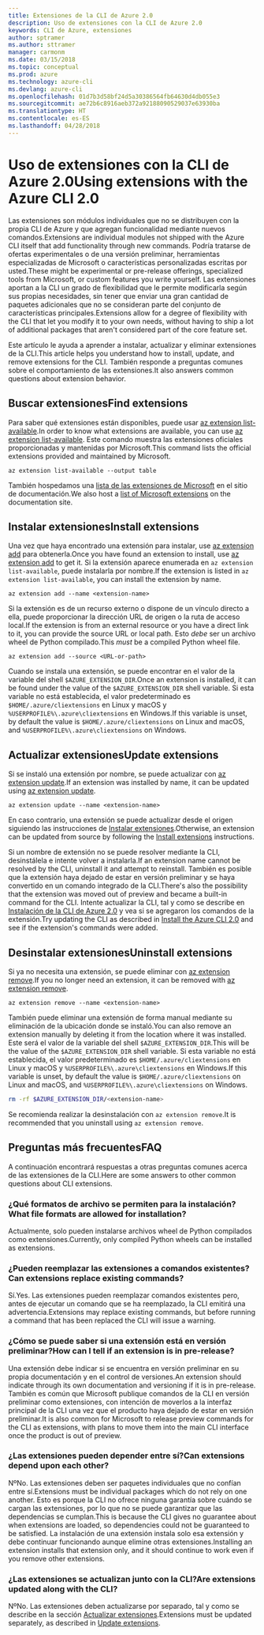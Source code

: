 ```yaml
---
title: Extensiones de la CLI de Azure 2.0
description: Uso de extensiones con la CLI de Azure 2.0
keywords: CLI de Azure, extensiones
author: sptramer
ms.author: sttramer
manager: carmonm
ms.date: 03/15/2018
ms.topic: conceptual
ms.prod: azure
ms.technology: azure-cli
ms.devlang: azure-cli
ms.openlocfilehash: 01d7b3d58bf24d5a30386564fb64630d4db055e3
ms.sourcegitcommit: ae72b6c8916aeb372a92188090529037e63930ba
ms.translationtype: HT
ms.contentlocale: es-ES
ms.lasthandoff: 04/28/2018
---
```

# <a name="using-extensions-with-the-azure-cli-20"></a><span data-ttu-id="d304b-104">Uso de extensiones con la CLI de Azure 2.0</span><span class="sxs-lookup"><span data-stu-id="d304b-104">Using extensions with the Azure CLI 2.0</span></span>

<span data-ttu-id="d304b-105">Las extensiones son módulos individuales que no se distribuyen con la propia CLI de Azure y que agregan funcionalidad mediante nuevos comandos.</span><span class="sxs-lookup"><span data-stu-id="d304b-105">Extensions are individual modules not shipped with the Azure CLI itself that add functionality through new commands.</span></span> <span data-ttu-id="d304b-106">Podría tratarse de ofertas experimentales o de una versión preliminar, herramientas especializadas de Microsoft o características personalizadas escritas por usted.</span><span class="sxs-lookup"><span data-stu-id="d304b-106">These might be experimental or pre-release offerings, specialized tools from Microsoft, or custom features you write yourself.</span></span> <span data-ttu-id="d304b-107">Las extensiones aportan a la CLI un grado de flexibilidad que le permite modificarla según sus propias necesidades, sin tener que enviar una gran cantidad de paquetes adicionales que no se consideran parte del conjunto de características principales.</span><span class="sxs-lookup"><span data-stu-id="d304b-107">Extensions allow for a degree of flexibility with the CLI that let you modify it to your own needs, without having to ship a lot of additional packages that aren't considered part of the core feature set.</span></span>

<span data-ttu-id="d304b-108">Este artículo le ayuda a aprender a instalar, actualizar y eliminar extensiones de la CLI.</span><span class="sxs-lookup"><span data-stu-id="d304b-108">This article helps you understand how to install, update, and remove extensions for the CLI.</span></span> <span data-ttu-id="d304b-109">También responde a preguntas comunes sobre el comportamiento de las extensiones.</span><span class="sxs-lookup"><span data-stu-id="d304b-109">It also answers common questions about extension behavior.</span></span>

## <a name="find-extensions"></a><span data-ttu-id="d304b-110">Buscar extensiones</span><span class="sxs-lookup"><span data-stu-id="d304b-110">Find extensions</span></span>

<span data-ttu-id="d304b-111">Para saber qué extensiones están disponibles, puede usar [az extension list-available](/cli/azure/extension#az-extension-list-available).</span><span class="sxs-lookup"><span data-stu-id="d304b-111">In order to know what extensions are available, you can use [az extension list-available](/cli/azure/extension#az-extension-list-available).</span></span> <span data-ttu-id="d304b-112">Este comando muestra las extensiones oficiales proporcionadas y mantenidas por Microsoft.</span><span class="sxs-lookup"><span data-stu-id="d304b-112">This command lists the official extensions provided and maintained by Microsoft.</span></span>

```azurecli
az extension list-available --output table
```

<span data-ttu-id="d304b-113">También hospedamos una [lista de las extensiones de Microsoft](azure-cli-extensions-list.md) en el sitio de documentación.</span><span class="sxs-lookup"><span data-stu-id="d304b-113">We also host a [list of Microsoft extensions](azure-cli-extensions-list.md) on the documentation site.</span></span>

## <a name="install-extensions"></a><span data-ttu-id="d304b-114">Instalar extensiones</span><span class="sxs-lookup"><span data-stu-id="d304b-114">Install extensions</span></span>

<span data-ttu-id="d304b-115">Una vez que haya encontrado una extensión para instalar, use [az extension add](https://docs.microsoft.com/en-us/cli/azure/extension#az-extension-add) para obtenerla.</span><span class="sxs-lookup"><span data-stu-id="d304b-115">Once you have found an extension to install, use [az extension add](https://docs.microsoft.com/en-us/cli/azure/extension#az-extension-add) to get it.</span></span> <span data-ttu-id="d304b-116">Si la extensión aparece enumerada en `az extension list-available`, puede instalarla por nombre.</span><span class="sxs-lookup"><span data-stu-id="d304b-116">If the extension is listed in `az extension list-available`, you can install the extension by name.</span></span>

```azurecli
az extension add --name <extension-name>
```

<span data-ttu-id="d304b-117">Si la extensión es de un recurso externo o dispone de un vínculo directo a ella, puede proporcionar la dirección URL de origen o la ruta de acceso local.</span><span class="sxs-lookup"><span data-stu-id="d304b-117">If the extension is from an external resource or you have a direct link to it, you can provide the source URL or local path.</span></span> <span data-ttu-id="d304b-118">Esto _debe_ ser un archivo wheel de Python compilado.</span><span class="sxs-lookup"><span data-stu-id="d304b-118">This _must_ be a compiled Python wheel file.</span></span>

```azurecli
az extension add --source <URL-or-path>
```

<span data-ttu-id="d304b-119">Cuando se instala una extensión, se puede encontrar en el valor de la variable del shell `$AZURE_EXTENSION_DIR`.</span><span class="sxs-lookup"><span data-stu-id="d304b-119">Once an extension is installed, it can be found under the value of the `$AZURE_EXTENSION_DIR` shell variable.</span></span> <span data-ttu-id="d304b-120">Si esta variable no está establecida, el valor predeterminado es `$HOME/.azure/cliextensions` en Linux y macOS y `%USERPROFILE%\.azure\cliextensions` en Windows.</span><span class="sxs-lookup"><span data-stu-id="d304b-120">If this variable is unset, by default the value is `$HOME/.azure/cliextensions` on Linux and macOS, and `%USERPROFILE%\.azure\cliextensions` on Windows.</span></span>

## <a name="update-extensions"></a><span data-ttu-id="d304b-121">Actualizar extensiones</span><span class="sxs-lookup"><span data-stu-id="d304b-121">Update extensions</span></span>

<span data-ttu-id="d304b-122">Si se instaló una extensión por nombre, se puede actualizar con [az extension update](https://docs.microsoft.com/en-us/cli/azure/extension#az-extension-update).</span><span class="sxs-lookup"><span data-stu-id="d304b-122">If an extension was installed by name, it can be updated using [az extension update](https://docs.microsoft.com/en-us/cli/azure/extension#az-extension-update).</span></span>

```azurecli
az extension update --name <extension-name>
```

<span data-ttu-id="d304b-123">En caso contrario, una extensión se puede actualizar desde el origen siguiendo las instrucciones de [Instalar extensiones](#install-extensions).</span><span class="sxs-lookup"><span data-stu-id="d304b-123">Otherwise, an extension can be updated from source by following the [Install extensions](#install-extensions) instructions.</span></span>

<span data-ttu-id="d304b-124">Si un nombre de extensión no se puede resolver mediante la CLI, desinstálela e intente volver a instalarla.</span><span class="sxs-lookup"><span data-stu-id="d304b-124">If an extension name cannot be resolved by the CLI, uninstall it and attempt to reinstall.</span></span> <span data-ttu-id="d304b-125">También es posible que la extensión haya dejado de estar en versión preliminar y se haya convertido en un comando integrado de la CLI.</span><span class="sxs-lookup"><span data-stu-id="d304b-125">There's also the possibility that the extension was moved out of preview and became a built-in command for the CLI.</span></span> <span data-ttu-id="d304b-126">Intente actualizar la CLI, tal y como se describe en [Instalación de la CLI de Azure 2.0](install-azure-cli.md) y vea si se agregaron los comandos de la extensión.</span><span class="sxs-lookup"><span data-stu-id="d304b-126">Try updating the CLI as described in [Install the Azure CLI 2.0](install-azure-cli.md) and see if the extension's commands were added.</span></span> 

## <a name="uninstall-extensions"></a><span data-ttu-id="d304b-127">Desinstalar extensiones</span><span class="sxs-lookup"><span data-stu-id="d304b-127">Uninstall extensions</span></span>

<span data-ttu-id="d304b-128">Si ya no necesita una extensión, se puede eliminar con [az extension remove](https://docs.microsoft.com/en-us/cli/azure/extension#az-extension-remove).</span><span class="sxs-lookup"><span data-stu-id="d304b-128">If you no longer need an extension, it can be removed with [az extension remove](https://docs.microsoft.com/en-us/cli/azure/extension#az-extension-remove).</span></span>

```azurecli
az extension remove --name <extension-name>
```

<span data-ttu-id="d304b-129">También puede eliminar una extensión de forma manual mediante su eliminación de la ubicación donde se instaló.</span><span class="sxs-lookup"><span data-stu-id="d304b-129">You can also remove an extension manually by deleting it from the location where it was installed.</span></span> <span data-ttu-id="d304b-130">Este será el valor de la variable del shell `$AZURE_EXTENSION_DIR`.</span><span class="sxs-lookup"><span data-stu-id="d304b-130">This will be the value of the `$AZURE_EXTENSION_DIR` shell variable.</span></span> <span data-ttu-id="d304b-131">Si esta variable no está establecida, el valor predeterminado es `$HOME/.azure/cliextensions` en Linux y macOS y `%USERPROFILE%\.azure\cliextensions` en Windows.</span><span class="sxs-lookup"><span data-stu-id="d304b-131">If this variable is unset, by default the value is `$HOME/.azure/cliextensions` on Linux and macOS, and `%USERPROFILE%\.azure\cliextensions` on Windows.</span></span>

```bash
rm -rf $AZURE_EXTENSION_DIR/<extension-name>
```

<span data-ttu-id="d304b-132">Se recomienda realizar la desinstalación con `az extension remove`.</span><span class="sxs-lookup"><span data-stu-id="d304b-132">It is recommended that you uninstall using `az extension remove`.</span></span>

## <a name="faq"></a><span data-ttu-id="d304b-133">Preguntas más frecuentes</span><span class="sxs-lookup"><span data-stu-id="d304b-133">FAQ</span></span>

<span data-ttu-id="d304b-134">A continuación encontrará respuestas a otras preguntas comunes acerca de las extensiones de la CLI.</span><span class="sxs-lookup"><span data-stu-id="d304b-134">Here are some answers to other common questions about CLI extensions.</span></span>

### <a name="what-file-formats-are-allowed-for-installation"></a><span data-ttu-id="d304b-135">¿Qué formatos de archivo se permiten para la instalación?</span><span class="sxs-lookup"><span data-stu-id="d304b-135">What file formats are allowed for installation?</span></span>

<span data-ttu-id="d304b-136">Actualmente, solo pueden instalarse archivos wheel de Python compilados como extensiones.</span><span class="sxs-lookup"><span data-stu-id="d304b-136">Currently, only compiled Python wheels can be installed as extensions.</span></span>

### <a name="can-extensions-replace-existing-commands"></a><span data-ttu-id="d304b-137">¿Pueden reemplazar las extensiones a comandos existentes?</span><span class="sxs-lookup"><span data-stu-id="d304b-137">Can extensions replace existing commands?</span></span>

<span data-ttu-id="d304b-138">Sí.</span><span class="sxs-lookup"><span data-stu-id="d304b-138">Yes.</span></span> <span data-ttu-id="d304b-139">Las extensiones pueden reemplazar comandos existentes pero, antes de ejecutar un comando que se ha reemplazado, la CLI emitirá una advertencia.</span><span class="sxs-lookup"><span data-stu-id="d304b-139">Extensions may replace existing commands, but before running a command that has been replaced the CLI will issue a warning.</span></span>

### <a name="how-can-i-tell-if-an-extension-is-in-pre-release"></a><span data-ttu-id="d304b-140">¿Cómo se puede saber si una extensión está en versión preliminar?</span><span class="sxs-lookup"><span data-stu-id="d304b-140">How can I tell if an extension is in pre-release?</span></span>

<span data-ttu-id="d304b-141">Una extensión debe indicar si se encuentra en versión preliminar en su propia documentación y en el control de versiones.</span><span class="sxs-lookup"><span data-stu-id="d304b-141">An extension should indicate through its own documentation and versioning if it is in pre-release.</span></span> <span data-ttu-id="d304b-142">También es común que Microsoft publique comandos de la CLI en versión preliminar como extensiones, con intención de moverlos a la interfaz principal de la CLI una vez que el producto haya dejado de estar en versión preliminar.</span><span class="sxs-lookup"><span data-stu-id="d304b-142">It is also common for Microsoft to release preview commands for the CLI as extensions, with plans to move them into the main CLI interface once the product is out of preview.</span></span>

### <a name="can-extensions-depend-upon-each-other"></a><span data-ttu-id="d304b-143">¿Las extensiones pueden depender entre sí?</span><span class="sxs-lookup"><span data-stu-id="d304b-143">Can extensions depend upon each other?</span></span>

<span data-ttu-id="d304b-144">Nº</span><span class="sxs-lookup"><span data-stu-id="d304b-144">No.</span></span> <span data-ttu-id="d304b-145">Las extensiones deben ser paquetes individuales que no confían entre sí.</span><span class="sxs-lookup"><span data-stu-id="d304b-145">Extensions must be individual packages which do not rely on one another.</span></span> <span data-ttu-id="d304b-146">Esto es porque la CLI no ofrece ninguna garantía sobre cuándo se cargan las extensiones, por lo que no se puede garantizar que las dependencias se cumplan.</span><span class="sxs-lookup"><span data-stu-id="d304b-146">This is because the CLI gives no guarantee about when extensions are loaded, so dependencies could not be guaranteed to be satisfied.</span></span> <span data-ttu-id="d304b-147">La instalación de una extensión instala solo esa extensión y debe continuar funcionando aunque elimine otras extensiones.</span><span class="sxs-lookup"><span data-stu-id="d304b-147">Installing an extension installs that extension only, and it should continue to work even if you remove other extensions.</span></span>

### <a name="are-extensions-updated-along-with-the-cli"></a><span data-ttu-id="d304b-148">¿Las extensiones se actualizan junto con la CLI?</span><span class="sxs-lookup"><span data-stu-id="d304b-148">Are extensions updated along with the CLI?</span></span>

<span data-ttu-id="d304b-149">Nº</span><span class="sxs-lookup"><span data-stu-id="d304b-149">No.</span></span> <span data-ttu-id="d304b-150">Las extensiones deben actualizarse por separado, tal y como se describe en la sección [Actualizar extensiones](#update-extensions).</span><span class="sxs-lookup"><span data-stu-id="d304b-150">Extensions must be updated separately, as described in [Update extensions](#update-extensions).</span></span>
